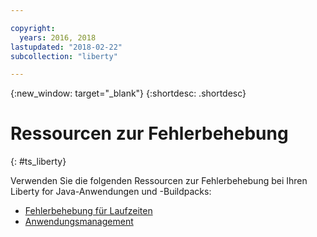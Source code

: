```yaml
---

copyright:
  years: 2016, 2018
lastupdated: "2018-02-22"
subcollection: "liberty"

---
```


{:new_window: target="_blank"}
{:shortdesc: .shortdesc}

# Ressourcen zur Fehlerbehebung
{: #ts_liberty}

Verwenden Sie die folgenden Ressourcen zur Fehlerbehebung bei Ihren Liberty for Java-Anwendungen und -Buildpacks:

* [Fehlerbehebung für Laufzeiten](/docs/runtimes-common/ts_runtimes.html#runtimes)
* [Anwendungsmanagement](/docs/runtimes-common/app_mng.html)
